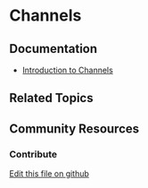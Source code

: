 # Channels

## Documentation

* [Introduction to Channels](https://learn.liferay.com/commerce/latest/en/starting-a-store/channels/introduction-to-channels.html)

## Related Topics

## Community Resources

### Contribute

[Edit this file on github](https://github.com/olafk/controlpanel-documentation-docs/blob/master/md/73en/com_liferay_commerce_channel_web_internal_portlet_CommerceChannelsPortlet.md)
